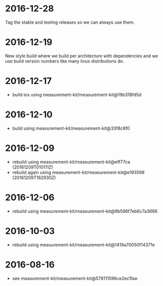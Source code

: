 # 2016-12-28

Tag the stable and testing releases so we can always use them.

# 2016-12-19

New style build where we build per architecture with dependencies and
we use build version numbers like many linux distributions do.

# 2016-12-17

- build ios using measurement-kit/measurement-kit@19b318fd5d

# 2016-12-10

- build using measurement-kit/measurement-kit@33f8c8f0

# 2016-12-09

- rebuild using measurement-kit/measurement-kit@eff77ca (20161209T010111Z)
- rebuild again using measurement-kit/measurement-kit@e193598 (20161209T162930Z)

# 2016-12-06

- rebuild using measurement-kit/measurement-kit@9b586f7eb6c7a3666

# 2016-10-03

- rebuild using measurement-kit/measurement-kit@1419a70050f14371e

# 2016-08-16

- see measurement-kit/measurement-kit@578111596ce2ec1fae
